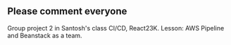 ## Please comment everyone

Group project 2 in Santosh's class CI/CD, React23K.
Lesson: AWS Pipeline and Beanstack as a team.
